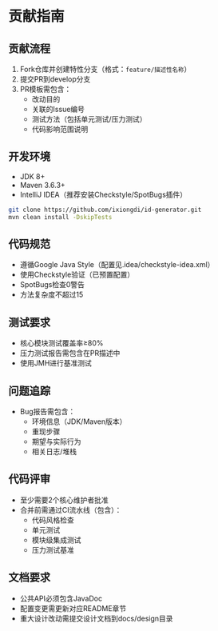 # 贡献指南

## 贡献流程
1. Fork仓库并创建特性分支（格式：`feature/描述性名称`）
2. 提交PR到develop分支
3. PR模板需包含：
   - 改动目的
   - 关联的Issue编号
   - 测试方法（包括单元测试/压力测试）
   - 代码影响范围说明

## 开发环境
- JDK 8+
- Maven 3.6.3+
- IntelliJ IDEA（推荐安装Checkstyle/SpotBugs插件）

```bash
git clone https://github.com/ixiongdi/id-generator.git
mvn clean install -DskipTests
```

## 代码规范
- 遵循Google Java Style（配置见.idea/checkstyle-idea.xml）
- 使用Checkstyle验证（已预置配置）
- SpotBugs检查0警告
- 方法复杂度不超过15

## 测试要求
- 核心模块测试覆盖率≥80%
- 压力测试报告需包含在PR描述中
- 使用JMH进行基准测试

## 问题追踪
- Bug报告需包含：
  - 环境信息（JDK/Maven版本）
  - 重现步骤
  - 期望与实际行为
  - 相关日志/堆栈

## 代码评审
- 至少需要2个核心维护者批准
- 合并前需通过CI流水线（包含）：
  - 代码风格检查
  - 单元测试
  - 模块级集成测试
  - 压力测试基准

## 文档要求
- 公共API必须包含JavaDoc
- 配置变更需更新对应README章节
- 重大设计改动需提交设计文档到docs/design目录